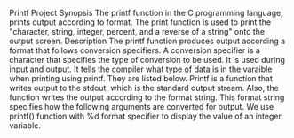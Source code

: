 Printf Project
Synopsis
The printf function in the C programming language, prints output according to format.
The print function is used to print the "character, string, integer, percent, and a reverse of a string" onto the output screen.
Description
The printf function produces output according a format that follows conversion specifiers. A conversion specifier is a character that specifies the type of conversion to be used. It is used during input  and  output. It tells  the compiler what type of data is in the varaible when printing using printf. They are listed below.
Printf is a function that writes output to the stdout, which is the standard output stream.
Also, the function writes the output according to the format string. This format string specifies how the following arguments are converted for output.
We use printf() function with %d format specifier to display the value of an integer variable.
